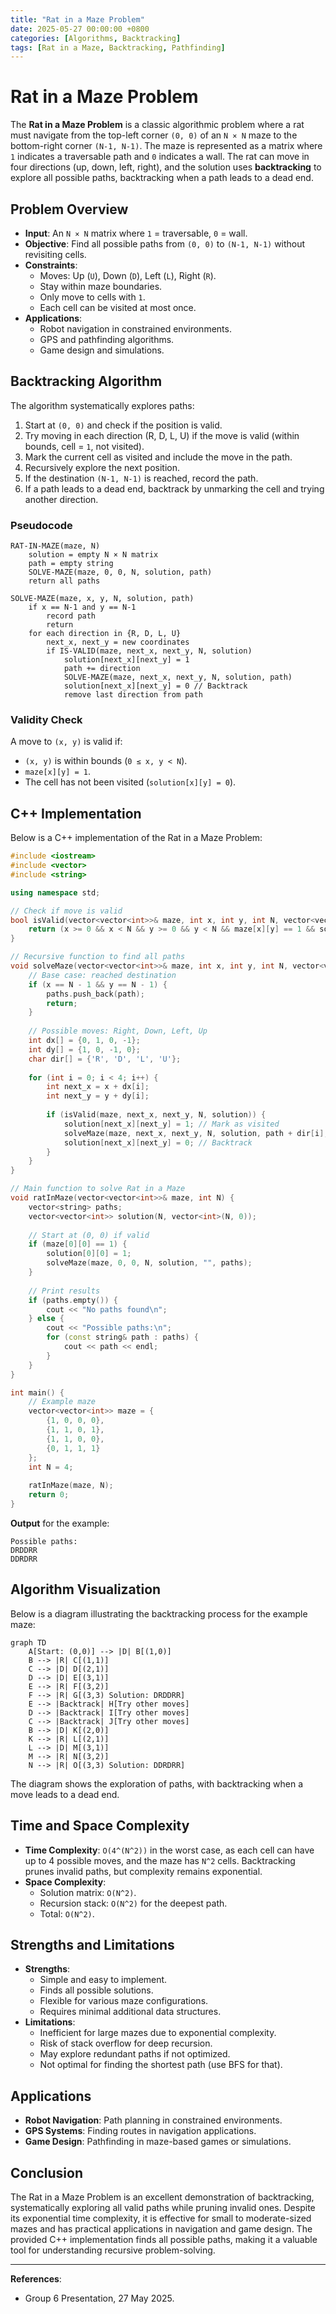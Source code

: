```yaml
---
title: "Rat in a Maze Problem"
date: 2025-05-27 00:00:00 +0800
categories: [Algorithms, Backtracking]
tags: [Rat in a Maze, Backtracking, Pathfinding]
---
```


# Rat in a Maze Problem

The **Rat in a Maze Problem** is a classic algorithmic problem where a rat must navigate from the top-left corner `(0, 0)` of an `N × N` maze to the bottom-right corner `(N-1, N-1)`. The maze is represented as a matrix where `1` indicates a traversable path and `0` indicates a wall. The rat can move in four directions (up, down, left, right), and the solution uses **backtracking** to explore all possible paths, backtracking when a path leads to a dead end.

## Problem Overview
- **Input**: An `N × N` matrix where `1` = traversable, `0` = wall.
- **Objective**: Find all possible paths from `(0, 0)` to `(N-1, N-1)` without revisiting cells.
- **Constraints**:
  - Moves: Up (`U`), Down (`D`), Left (`L`), Right (`R`).
  - Stay within maze boundaries.
  - Only move to cells with `1`.
  - Each cell can be visited at most once.
- **Applications**:
  - Robot navigation in constrained environments.
  - GPS and pathfinding algorithms.
  - Game design and simulations.

## Backtracking Algorithm
The algorithm systematically explores paths:
1. Start at `(0, 0)` and check if the position is valid.
2. Try moving in each direction (R, D, L, U) if the move is valid (within bounds, cell = `1`, not visited).
3. Mark the current cell as visited and include the move in the path.
4. Recursively explore the next position.
5. If the destination `(N-1, N-1)` is reached, record the path.
6. If a path leads to a dead end, backtrack by unmarking the cell and trying another direction.

### Pseudocode
```
RAT-IN-MAZE(maze, N)
    solution = empty N × N matrix
    path = empty string
    SOLVE-MAZE(maze, 0, 0, N, solution, path)
    return all paths

SOLVE-MAZE(maze, x, y, N, solution, path)
    if x == N-1 and y == N-1
        record path
        return
    for each direction in {R, D, L, U}
        next_x, next_y = new coordinates
        if IS-VALID(maze, next_x, next_y, N, solution)
            solution[next_x][next_y] = 1
            path += direction
            SOLVE-MAZE(maze, next_x, next_y, N, solution, path)
            solution[next_x][next_y] = 0 // Backtrack
            remove last direction from path
```

### Validity Check
A move to `(x, y)` is valid if:
- `(x, y)` is within bounds (`0 ≤ x, y < N`).
- `maze[x][y] = 1`.
- The cell has not been visited (`solution[x][y] = 0`).

## C++ Implementation
Below is a C++ implementation of the Rat in a Maze Problem:

```cpp
#include <iostream>
#include <vector>
#include <string>

using namespace std;

// Check if move is valid
bool isValid(vector<vector<int>>& maze, int x, int y, int N, vector<vector<int>>& solution) {
    return (x >= 0 && x < N && y >= 0 && y < N && maze[x][y] == 1 && solution[x][y] == 0);
}

// Recursive function to find all paths
void solveMaze(vector<vector<int>>& maze, int x, int y, int N, vector<vector<int>>& solution, string path, vector<string>& paths) {
    // Base case: reached destination
    if (x == N - 1 && y == N - 1) {
        paths.push_back(path);
        return;
    }
    
    // Possible moves: Right, Down, Left, Up
    int dx[] = {0, 1, 0, -1};
    int dy[] = {1, 0, -1, 0};
    char dir[] = {'R', 'D', 'L', 'U'};
    
    for (int i = 0; i < 4; i++) {
        int next_x = x + dx[i];
        int next_y = y + dy[i];
        
        if (isValid(maze, next_x, next_y, N, solution)) {
            solution[next_x][next_y] = 1; // Mark as visited
            solveMaze(maze, next_x, next_y, N, solution, path + dir[i], paths);
            solution[next_x][next_y] = 0; // Backtrack
        }
    }
}

// Main function to solve Rat in a Maze
void ratInMaze(vector<vector<int>>& maze, int N) {
    vector<string> paths;
    vector<vector<int>> solution(N, vector<int>(N, 0));
    
    // Start at (0, 0) if valid
    if (maze[0][0] == 1) {
        solution[0][0] = 1;
        solveMaze(maze, 0, 0, N, solution, "", paths);
    }
    
    // Print results
    if (paths.empty()) {
        cout << "No paths found\n";
    } else {
        cout << "Possible paths:\n";
        for (const string& path : paths) {
            cout << path << endl;
        }
    }
}

int main() {
    // Example maze
    vector<vector<int>> maze = {
        {1, 0, 0, 0},
        {1, 1, 0, 1},
        {1, 1, 0, 0},
        {0, 1, 1, 1}
    };
    int N = 4;
    
    ratInMaze(maze, N);
    return 0;
}
```

**Output** for the example:
```
Possible paths:
DRDDRR
DDRDRR
```

## Algorithm Visualization
Below is a diagram illustrating the backtracking process for the example maze:

```mermaid
graph TD
    A[Start: (0,0)] --> |D| B[(1,0)]
    B --> |R| C[(1,1)]
    C --> |D| D[(2,1)]
    D --> |D| E[(3,1)]
    E --> |R| F[(3,2)]
    F --> |R| G[(3,3) Solution: DRDDRR]
    E --> |Backtrack| H[Try other moves]
    D --> |Backtrack| I[Try other moves]
    C --> |Backtrack| J[Try other moves]
    B --> |D| K[(2,0)]
    K --> |R| L[(2,1)]
    L --> |D| M[(3,1)]
    M --> |R| N[(3,2)]
    N --> |R| O[(3,3) Solution: DDRDRR]
```

The diagram shows the exploration of paths, with backtracking when a move leads to a dead end.

## Time and Space Complexity
- **Time Complexity**: `O(4^(N^2))` in the worst case, as each cell can have up to 4 possible moves, and the maze has `N^2` cells. Backtracking prunes invalid paths, but complexity remains exponential.
- **Space Complexity**:
  - Solution matrix: `O(N^2)`.
  - Recursion stack: `O(N^2)` for the deepest path.
  - Total: `O(N^2)`.

## Strengths and Limitations
- **Strengths**:
  - Simple and easy to implement.
  - Finds all possible solutions.
  - Flexible for various maze configurations.
  - Requires minimal additional data structures.
- **Limitations**:
  - Inefficient for large mazes due to exponential complexity.
  - Risk of stack overflow for deep recursion.
  - May explore redundant paths if not optimized.
  - Not optimal for finding the shortest path (use BFS for that).

## Applications
- **Robot Navigation**: Path planning in constrained environments.
- **GPS Systems**: Finding routes in navigation applications.
- **Game Design**: Pathfinding in maze-based games or simulations.

## Conclusion
The Rat in a Maze Problem is an excellent demonstration of backtracking, systematically exploring all valid paths while pruning invalid ones. Despite its exponential time complexity, it is effective for small to moderate-sized mazes and has practical applications in navigation and game design. The provided C++ implementation finds all possible paths, making it a valuable tool for understanding recursive problem-solving.

---
**References**:  
- Group 6 Presentation, 27 May 2025.